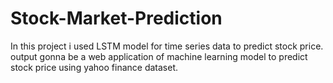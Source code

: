 # Stock-Market-Prediction
In this project i used LSTM model for time series data to predict stock price. output gonna be a web application of machine learning model to predict stock price using yahoo finance dataset.

